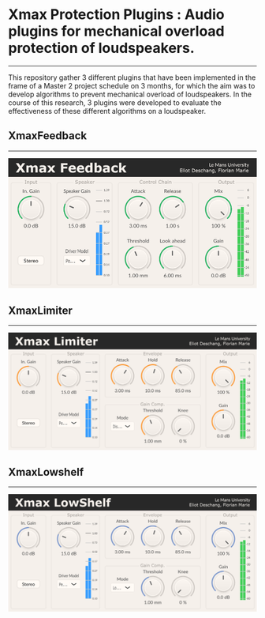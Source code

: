 # Xmax Protection Plugins : Audio plugins for mechanical overload protection of loudspeakers.
---
This repository gather 3 different plugins that have been implemented in the frame of a Master 2 project schedule on 3 months, for which the aim was to develop algorithms to prevent mechanical overload of loudspeakers.
In the course of this research, 3 plugins were developed to evaluate the effectiveness of these different algorithms on a loudspeaker. 




## XmaxFeedback
---
![CircuitLive plugin image](https://github.com/eliot-des/Xmax-Protection-Plugins/blob/main/readme/XmaxFeedback.png)

## XmaxLimiter
---
![CircuitLive plugin image](https://github.com/eliot-des/Xmax-Protection-Plugins/blob/main/readme/XmaxLimiter.png)

## XmaxLowshelf
---
![CircuitLive plugin image](https://github.com/eliot-des/Xmax-Protection-Plugins/blob/main/readme/XmaxLowShelf.png)
